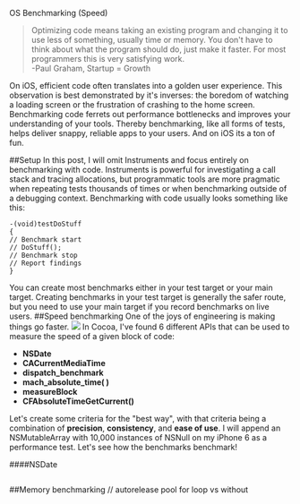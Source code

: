 OS Benchmarking (Speed)

>Optimizing code means taking an existing program and changing it to use less of something, usually time or memory. You don't have to think about what the program should do, just make it faster. For most programmers this is very satisfying work.  
-Paul Graham, Startup = Growth

On iOS, efficient code often translates into a golden user experience. This observation is best demonstrated by it's inverses: the boredom of watching a loading screen or the frustration of crashing to the home screen. Benchmarking code ferrets out performance bottlenecks and improves your understanding of your tools. Thereby benchmarking, like all forms of tests, helps deliver snappy, reliable apps to your users. And on iOS its a ton of fun.

##Setup
In this post, I will omit Instruments and focus entirely on benchmarking with code. Instruments is powerful for investigating a call stack and tracing allocations, but programmatic tools are more pragmatic when repeating tests thousands of times or when benchmarking outside of a debugging context. Benchmarking with code usually looks something like this:
```
-(void)testDoStuff
{
// Benchmark start
// DoStuff();
// Benchmark stop
// Report findings
}
```
You can create most benchmarks either in your test target or your main target. Creating benchmarks in your test target is generally the safer route, but you need to use your main target if you record benchmarks on live users. 
##Speed benchmarking
One of the joys of engineering is making things go faster.
![](https://www.aptitudesoftware.com/wp-content/uploads/FAST-TURTLE.jpg)
In Cocoa, I've found 6 different APIs that can be used to measure the speed of a given block of code: 
- **NSDate**
- **CACurrentMediaTime**
- **dispatch_benchmark**
- **mach_absolute_time( )**
- **measureBlock**
- **CFAbsoluteTimeGetCurrent()**

Let's create some criteria for the "best way", with that criteria being a combination of **precision**, **consistency**, and **ease of use**. I will append an NSMutableArray with 10,000 instances of NSNull on my iPhone 6 as a performance test. Let's see how the benchmarks benchmark!

####NSDate
```

```



##Memory benchmarking
// autorelease pool for loop vs without






[TextFlipKit]: https://github.com/andrewschreiber/TextFlipKit


